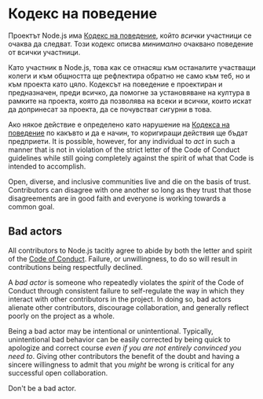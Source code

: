# Кодекс на поведение

Проектът Node.js има [Кодекс на поведение](https://github.com/nodejs/admin/blob/master/CODE_OF_CONDUCT.md), който *всички* участници се очаква да следват. Този кодекс описва *минимално* очаквано поведение от всички участници.

Като участник в Node.js, това как се отнасяш към останалите участващи колеги и към общността ще рефлектира обратно не само към теб, но и към проекта като цяло. Кодексът на поведение е проектиран и предназначен, преди всичко, да помогне за установяване на култура в рамките на проекта, която да позволява на всеки и всички, които искат да допринесат за проекта, да се почувстват сигурни в това.

Ако някое действие е определено като нарушение на [Кодекса на поведение](https://github.com/nodejs/admin/blob/master/CODE_OF_CONDUCT.md) по какъвто и да е начин, то коригиращи действия ще бъдат предприети. It is possible, however, for any individual to *act* in such a manner that is not in violation of the strict letter of the Code of Conduct guidelines while still going completely against the spirit of what that Code is intended to accomplish.

Open, diverse, and inclusive communities live and die on the basis of trust. Contributors can disagree with one another so long as they trust that those disagreements are in good faith and everyone is working towards a common goal.

## Bad actors

All contributors to Node.js tacitly agree to abide by both the letter and spirit of the [Code of Conduct](https://github.com/nodejs/admin/blob/master/CODE_OF_CONDUCT.md). Failure, or unwillingness, to do so will result in contributions being respectfully declined.

A *bad actor* is someone who repeatedly violates the *spirit* of the Code of Conduct through consistent failure to self-regulate the way in which they interact with other contributors in the project. In doing so, bad actors alienate other contributors, discourage collaboration, and generally reflect poorly on the project as a whole.

Being a bad actor may be intentional or unintentional. Typically, unintentional bad behavior can be easily corrected by being quick to apologize and correct course *even if you are not entirely convinced you need to*. Giving other contributors the benefit of the doubt and having a sincere willingness to admit that you *might* be wrong is critical for any successful open collaboration.

Don't be a bad actor.
